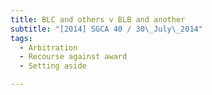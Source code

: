 ```yaml
---
title: BLC and others v BLB and another
subtitle: "[2014] SGCA 40 / 30\_July\_2014"
tags:
  - Arbitration
  - Recourse against award
  - Setting aside

---
```


